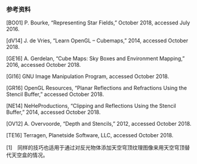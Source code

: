 ### 参考资料

[BO01] P. Bourke, “Representing Star Fields,” October 2018, accessed July 2016.

[dV14] J. de Vries, “Learn OpenGL – Cubemaps,” 2014, accessed October 2018.

[GE16] A. Gerdelan, “Cube Maps: Sky Boxes and Environment Mapping,” 2016, accessed October 2018.

[GI16] GNU Image Manipulation Program, accessed October 2018.

[GR16] OpenGL Resources, “Planar Reflections and Refractions Using the Stencil Buffer,” accessed October 2018.

[NE14] NeHeProductions, “Clipping and Reflections Using the Stencil Buffer,” 2014, accessed October 2018.

[OV12] A. Overvoorde, “Depth and Stencils,” 2012, accessed October 2018.

[TE16] Terragen, Planetside Software, LLC, accessed October 2018.

[1]　同样的技巧也适用于通过对反光物体添加天空穹顶纹理图像来用天空穹顶替代天空盒的情况。




